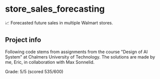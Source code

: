 # store_sales_forecasting

📈 Forecasted future sales in multiple Walmart stores.


## Project info

Following code stems from assignments from the course "Design of AI System" at Chalmers University of Technology. The solutions are made by me, Eric, in collaboration with Max Sonnelid.

Grade: 5/5 (scored 535/600)


